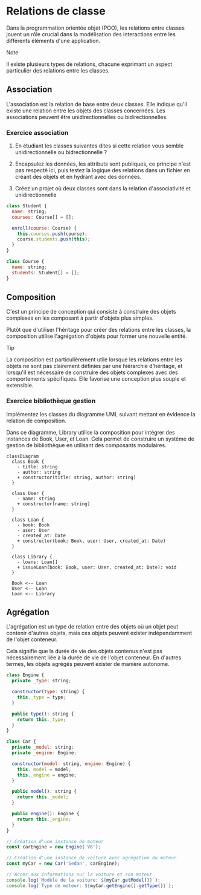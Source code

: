 # Relations de classe

Dans la programmation orientée objet (POO), les relations entre classes jouent un rôle crucial dans la modélisation des interactions entre les différents éléments d'une application. 

> [!NOTE]
> Il existe plusieurs types de relations, chacune exprimant un aspect particulier des relations entre les classes.

## Association

L'association est la relation de base entre deux classes. Elle indique qu'il existe une relation entre les objets des classes concernées. Les associations peuvent être unidirectionnelles ou bidirectionnelles.

### Exercice association 

1. En étudiant les classes suivantes dites si cette relation vous semble unidirectionnelle ou bidrectionnelle ?

1. Encapsulez les données, les attributs sont publiques, ce principe n'est pas respecté ici, puis testez la logique des relations dans un fichier en créant des objets et en hydrant avec des données.

1. Créez un projet où deux classes sont dans la relation d'associativité et unidirectionnelle

```js
class Student {
  name: string;
  courses: Course[] = [];

  enroll(course: Course) {
    this.courses.push(course);
    course.students.push(this);
  }
}

class Course {
  name: string;
  students: Student[] = [];
}
```

## Composition 

C'est un principe de conception qui consiste à construire des objets complexes en les composant à partir d'objets plus simples. 

Plutôt que d'utiliser l'héritage pour créer des relations entre les classes, la composition utilise l'agrégation d'objets pour former une nouvelle entité.

>[!TIP]
> La composition est particulièrement utile lorsque les relations entre les objets ne sont pas clairement définies par une hiérarchie d'héritage, et lorsqu'il est nécessaire de construire des objets complexes avec des comportements spécifiques. 
> Elle favorise une conception plus souple et extensible.

### Exercice bibliothèque gestion

Implémentez les classes du diagramme UML suivant mettant en évidence la relation de composition.

Dans ce diagramme, Library utilise la composition pour intégrer des instances de Book, User, et Loan. Cela permet de construire un système de gestion de bibliothèque en utilisant des composants modulaires.

```mermaid
classDiagram
  class Book {
    - title: string
    - author: string
    + constructor(title: string, author: string)
  }

  class User {
    - name: string
    + constructor(name: string)
  }

  class Loan {
    - book: Book
    - user: User
    - created_at: Date
    + constructor(book: Book, user: User, created_at: Date)
  }

  class Library {
    - loans: Loan[]
    + issueLoan(book: Book, user: User, created_at: Date): void
  }

  Book <-- Loan
  User <-- Loan
  Loan <-- Library

```

## Agrégation

L'agrégation est un type de relation entre des objets où un objet peut contenir d'autres objets, mais ces objets peuvent exister indépendamment de l'objet conteneur. 

Cela signifie que la durée de vie des objets contenus n'est pas nécessairement liée à la durée de vie de l'objet conteneur. En d'autres termes, les objets agrégés peuvent exister de manière autonome.

```js
class Engine {
  private _type: string;

  constructor(type: string) {
    this._type = type;
  }

  public type(): string {
    return this._type;
  }
}

class Car {
  private _model: string;
  private _engine: Engine;

  constructor(model: string, engine: Engine) {
    this._model = model;
    this._engine = engine;
  }

  public model(): string {
    return this._model;
  }

  public engine(): Engine {
    return this._engine;
  }
}

// Création d'une instance de moteur
const carEngine = new Engine('V6');

// Création d'une instance de voiture avec agrégation du moteur
const myCar = new Car('Sedan', carEngine);

// Accès aux informations sur la voiture et son moteur
console.log(`Modèle de la voiture: ${myCar.getModel()}`);
console.log(`Type de moteur: ${myCar.getEngine().getType()}`);
```
